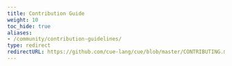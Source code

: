 ```yaml
---
title: Contribution Guide
weight: 10
toc_hide: true
aliases:
- /community/contribution-guidelines/
type: redirect
redirectURL: https://github.com/cue-lang/cue/blob/master/CONTRIBUTING.md#contribution-guide
---
```

